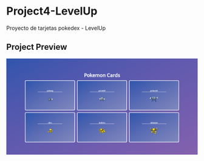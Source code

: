 # Project4-LevelUp
Proyecto de tarjetas pokedex - LevelUp

## Project Preview
![Screenshot](img/Project4.png)
